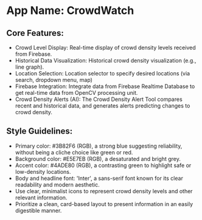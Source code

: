 # **App Name**: CrowdWatch

## Core Features:

- Crowd Level Display: Real-time display of crowd density levels received from Firebase.
- Historical Data Visualization: Historical crowd density visualization (e.g., line graph).
- Location Selection: Location selector to specify desired locations (via search, dropdown menu, map)
- Firebase Integration: Integrate data from Firebase Realtime Database to get real-time data from OpenCV processing unit.
- Crowd Density Alerts (AI): The Crowd Density Alert Tool compares recent and historical data, and generates alerts predicting changes to crowd density.

## Style Guidelines:

- Primary color: #3B82F6 (RGB), a strong blue suggesting reliability, without being a cliche choice like green or red.
- Background color: #E5E7EB (RGB), a desaturated and bright grey.
- Accent color: #4ADE80 (RGB), a contrasting green to highlight safe or low-density locations.
- Body and headline font: 'Inter', a sans-serif font known for its clear readability and modern aesthetic.
- Use clear, minimalist icons to represent crowd density levels and other relevant information.
- Prioritize a clean, card-based layout to present information in an easily digestible manner.